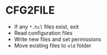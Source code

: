 CFG2FILE
========
* If any `*.hcl` files exist, exit
* Read configuration files
* Write new files and set permissions
* Move existing files to `old` folder
